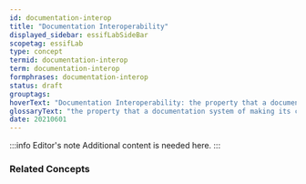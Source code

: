 ```yaml
---
id: documentation-interop
title: "Documentation Interoperability"
displayed_sidebar: essifLabSideBar
scopetag: essifLab
type: concept
termid: documentation-interop
term: documentation-interop
formphrases: documentation-interop
status: draft
grouptags:
hoverText: "Documentation Interoperability: the property that a documentation system of making its content comprehensible for a variety of people that come from different backgrounds."
glossaryText: "the property that a documentation system of making its content comprehensible for a variety of people that come from different backgrounds."
date: 20210601
---
```


:::info Editor's note
Additional content is needed here.
:::

### Related Concepts
